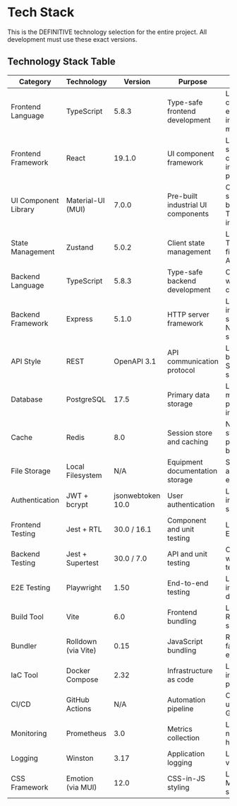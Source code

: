 # Tech Stack

This is the DEFINITIVE technology selection for the entire project. All development must use these exact versions.

## Technology Stack Table

| Category | Technology | Version | Purpose | Rationale |
|----------|------------|---------|---------|-----------|
| Frontend Language | TypeScript | 5.8.3 | Type-safe frontend development | Latest stable, catches errors early, improves maintainability |
| Frontend Framework | React | 19.1.0 | UI component framework | Latest with server components, improved performance |
| UI Component Library | Material-UI (MUI) | 7.0.0 | Pre-built industrial UI components | CSS layers support, better Tailwind integration |
| State Management | Zustand | 5.0.2 | Client state management | Latest stable, TypeScript-first, simple API |
| Backend Language | TypeScript | 5.8.3 | Type-safe backend development | Code sharing with frontend, consistent DX |
| Backend Framework | Express | 5.1.0 | HTTP server framework | Latest LTS, improved security, Node 18+ support |
| API Style | REST | OpenAPI 3.1 | API communication protocol | Latest spec, better JSON Schema support |
| Database | PostgreSQL | 17.5 | Primary data storage | Latest with major performance improvements |
| Cache | Redis | 8.0 | Session store and caching | New data structures, 2x performance boost |
| File Storage | Local Filesystem | N/A | Equipment documentation storage | Simplicity for air-gapped environments |
| Authentication | JWT + bcrypt | jsonwebtoken 10.0 | User authentication | Latest stable, improved security |
| Frontend Testing | Jest + RTL | 30.0 / 16.1 | Component and unit testing | Latest with ESM support |
| Backend Testing | Jest + Supertest | 30.0 / 7.0 | API and unit testing | Consistent with frontend testing |
| E2E Testing | Playwright | 1.50 | End-to-end testing | Latest with improved debugging |
| Build Tool | Vite | 6.0 | Frontend bundling | Latest with Rolldown support |
| Bundler | Rolldown (via Vite) | 0.15 | JavaScript bundling | Rust-based, faster than esbuild |
| IaC Tool | Docker Compose | 2.32 | Infrastructure as code | Latest with improved performance |
| CI/CD | GitHub Actions | N/A | Automation pipeline | Continuously updated by GitHub |
| Monitoring | Prometheus | 3.0 | Metrics collection | Latest with native histograms |
| Logging | Winston | 3.17 | Application logging | Latest stable version |
| CSS Framework | Emotion (via MUI) | 12.0 | CSS-in-JS styling | Latest with MUI v7 support |
